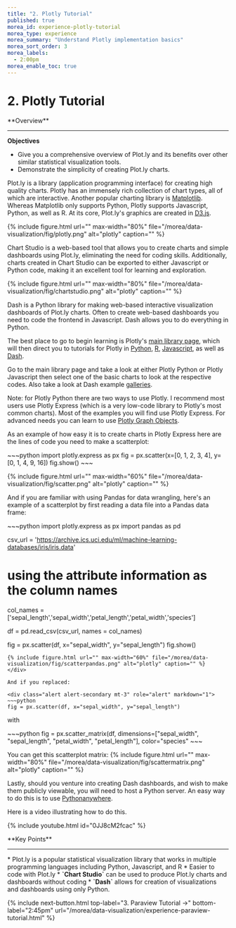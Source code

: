 ```yaml
---
title: "2. Plotly Tutorial"
published: true
morea_id: experience-plotly-tutorial
morea_type: experience
morea_summary: "Understand Plotly implementation basics"
morea_sort_order: 3
morea_labels:
  - 2:00pm
morea_enable_toc: true
---
```


# 2. Plotly Tutorial

<div class="alert alert-info mt-3" role="alert" markdown="1">
<i class="fa-solid fa-globe fa-xl"></i> **Overview**
<hr/>

**Objectives**
* Give you a comprehensive overview of Plot.ly and its benefits over other similar statistical visualization tools.
* Demonstrate the simplicity of creating Plot.ly charts.
</div>

Plot.ly is a library (application programming interface) for  creating high quality charts. Plotly has an immensely rich collection of chart types, all of which are interactive. Another popular charting library is [Matplotlib](https://matplotlib.org/). Whereas Matplotlib only supports Python, Plotly supports Javascript, Python, as well as R. At its core, Plot.ly's graphics are created in [D3.js](https://d3js.org/).

{% include figure.html url="" max-width="80%" file="/morea/data-visualization/fig/plotly.png" alt="plotly" caption="" %}


Chart Studio is a web-based tool that allows you to create charts and simple dashboards using Plot.ly, eliminating the need for coding skills. Additionally, charts created in Chart Studio can be exported to either Javascript or Python code, making it an excellent tool for learning and exploration.

{% include figure.html url="" max-width="80%" file="/morea/data-visualization/fig/chartstudio.png" alt="plotly" caption="" %}

Dash is a Python library for making web-based interactive visualization dashboards of Plot.ly charts. Often to create web-based dashboards you need to code the frontend in Javascript. Dash allows you to do everything in Python.

The best place to go to begin learning is Plotly's [main library page](https://plotly.com/graphing-libraries/), which will then direct you to tutorials for Plotly in [Python](https://plotly.com/python/), [R](https://plotly.com/r/), [Javascript](https://plotly.com/javascript/), as well as [Dash](https://dash.plotly.com/).

Go to the main library page and take a look at either Plotly Python or Plotly Javascript then select one of the basic charts to look at the respective codes. Also take a look at Dash example [galleries](https://dash.gallery/Portal/).

Note: for Plotly Python there are two ways to use Plotly. I recommend most users use Plotly Express (which is a very low-code library to Plotly's most common charts). Most of the examples you will find use Plotly Express. For advanced needs you can learn to use [Plotly Graph Objects](https://plotly.com/python/graph-objects/).

As an example of how easy it is to create charts in Plotly Express here are the lines of code you need to make a scatterplot:

<div class="alert alert-secondary mt-3" role="alert" markdown="1">
~~~python
import plotly.express as px
fig = px.scatter(x=[0, 1, 2, 3, 4], y=[0, 1, 4, 9, 16])
fig.show()
~~~

{% include figure.html url="" max-width="60%" file="/morea/data-visualization/fig/scatter.png" alt="plotly" caption="" %}
</div>

And if you are familiar with using Pandas for data wrangling, here's an example of a scatterplot by first reading a data file into a Pandas data frame:

<div class="alert alert-secondary mt-3" role="alert" markdown="1">
~~~python
import plotly.express as px
import pandas as pd

csv_url = 'https://archive.ics.uci.edu/ml/machine-learning-databases/iris/iris.data'

# using the attribute information as the column names
col_names = ['sepal_length','sepal_width','petal_length','petal_width','species']

df =  pd.read_csv(csv_url, names = col_names)

fig = px.scatter(df, x="sepal_width", y="sepal_length")
fig.show()
~~~
{% include figure.html url="" max-width="60%" file="/morea/data-visualization/fig/scatterpandas.png" alt="plotly" caption="" %}
</div>

And if you replaced:

<div class="alert alert-secondary mt-3" role="alert" markdown="1">
~~~python
fig = px.scatter(df, x="sepal_width", y="sepal_length")
~~~
</div>

with

<div class="alert alert-secondary mt-3" role="alert" markdown="1">
~~~python
fig = px.scatter_matrix(df, dimensions=["sepal_width", "sepal_length", "petal_width", "petal_length"], color="species"
~~~
</div>

You can get this scatterplot matrix:
{% include figure.html url="" max-width="80%" file="/morea/data-visualization/fig/scattermatrix.png" alt="plotly" caption="" %}


Lastly, should you venture into creating Dash dashboards, and wish to make them publicly viewable, you will need to host a Python server.
An easy way to do this is to use [Pythonanywhere](https://www.pythonanywhere.com/).


Here is a video illustrating how to do this.

{% include youtube.html id="0JJ8cM2fcac" %}

<div class="alert alert-success mt-3" role="alert" markdown="1">
<i class="fa-solid fa-globe fa-xl"></i> **Key Points**
<hr/>
* Plot.ly is a popular statistical visualization library that works in multiple programming languages including Python, Javascript, and R
* Easier to code with Plot.ly
* <strong>`Chart Studio`</strong> can be used to produce Plot.ly charts and dashboards without coding
* <strong>`Dash`</strong> allows for creation of visualizations and dashboards using only Python.
</div>


{% include next-button.html 
           top-label="3. Paraview Tutorial ->" 
           bottom-label="2:45pm" 
           url="/morea/data-visualization/experience-paraview-tutorial.html" %}
